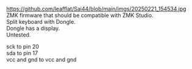 https://github.com/leafflat/Sai44/blob/main/imgs/20250221_154534.jpg
ZMK firmware that should be compatible with ZMK Studio.  
Split keyboard with Dongle.  
Dongle has a display.  
Untested.  

sck to pin 20  
sda to pin 17     
vcc and gnd to vcc and gnd 
 
